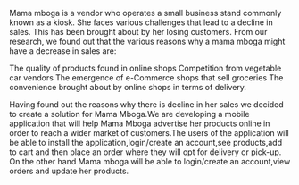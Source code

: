 
Mama mboga is a vendor who operates a small business stand commonly known as a kiosk. She faces various challenges that lead to a decline in sales. This has been brought about by her losing customers. From our research, we found out that the various reasons why a mama mboga might have a decrease in sales are:

The quality of products found in online shops
Competition from vegetable car vendors
The emergence of e-Commerce shops that sell groceries
The convenience brought about by online shops in terms of delivery.

Having found out the reasons why there is decline in her sales we decided to create a solution for Mama Mboga.We are developing a mobile application that will help Mama Mboga advertise her products online in order to reach a wider market of customers.The users of the application will be able to install the application,login/create an account,see products,add to cart and then place an order where they will opt for delivery or pick-up.
On the other hand Mama mboga will be able to login/create an account,view orders and update her products.
